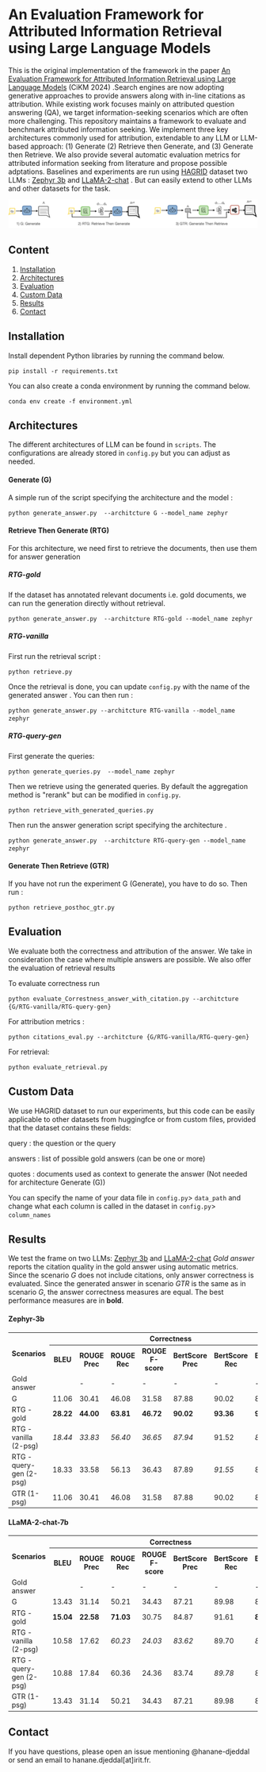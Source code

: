# An Evaluation Framework for Attributed Information Retrieval using Large Language Models

This is the original implementation of the framework in the paper [An Evaluation Framework for Attributed Information Retrieval using Large Language Models](https://arxiv.org/abs/2409.08014) (CiKM 2024) .Search engines are now adopting generative approaches to provide  answers along with in-line citations as attribution. While existing work focuses mainly on attributed question answering (QA), we target information-seeking scenarios which are often more challenging. This repository maintains a framework to evaluate and benchmark attributed information seeking. We implement three key architectures commonly used for attribution, extendable to any LLM or LLM-based approach: (1) Generate (2) Retrieve then Generate, and (3) Generate then Retrieve. We also provide several automatic evaluation metrics for attributed information seeking from literature and propose possible adptations. Baselines and experiments are run using [HAGRID](https://github.com/project-miracl/hagrid) dataset two LLMs : [Zephyr 3b](https://huggingface.co/stabilityai/stablelm-zephyr-3b) and [LLaMA-2-chat](https://huggingface.co/meta-llama/Llama-2-7b-chat-hf) . But can easily extend to other LLMs and other datasets for the task.

![](media/attribution_architectures.png)

## Content
1. [Installation](#installation)
2. [Architectures](#architectures)
3. [Evaluation](#evaluation)
4. [Custom Data](#custom-data)
5. [Results](#results)
6. [Contact](#contact)
## Installation
Install dependent Python libraries by running the command below.

```
pip install -r requirements.txt
```

You can also create a conda environment by running the command below.

```
conda env create -f environment.yml
```
## Architectures

The different architectures of LLM can be found in `scripts`. The configurations are already stored in `config.py` but you can adjust as needed.
#### Generate (G)

A simple run of the script specifying the architecture and the model :

```
python generate_answer.py  --architcture G --model_name zephyr
```

#### Retrieve Then Generate (RTG)
For this architecture, we need first to retrieve the documents, then use them for answer generation
##### RTG-gold
If the dataset has annotated relevant documents i.e. gold documents,  we can run the generation directly without retrieval.
```
python generate_answer.py  --architcture RTG-gold --model_name zephyr 
```
##### RTG-vanilla
First run the retrieval script :

```
python retrieve.py
```

Once the retrieval is done, you can update `config.py` with the name of the generated answer . You can then run : 
```
python generate_answer.py --architcture RTG-vanilla --model_name zephyr
```

##### RTG-query-gen
First generate the queries:

```
python generate_queries.py  --model_name zephyr
```
Then we retrieve using the generated queries. By default the aggregation method is "rerank" but can be modified in `config.py`.

```
python retrieve_with_generated_queries.py
```

Then run the answer generation script specifying the architecture .
```
python generate_answer.py  --architcture RTG-query-gen --model_name zephyr
```

#### Generate Then Retrieve (GTR)
If you have not run the experiment G (Generate), you have to do so. Then run :

```
python retrieve_posthoc_gtr.py
```




## Evaluation

We evaluate both the correctness and attribution of the answer. We take in consideration the case where multiple answers are possible. We also offer the evaluation of retrieval results

To evaluate correctness run 

```
python evaluate_Correstness_answer_with_citation.py --architcture {G/RTG-vanilla/RTG-query-gen} 
```

For attribution metrics : 

```
python citations_eval.py --architcture {G/RTG-vanilla/RTG-query-gen}
```

For retrieval:

```
python evaluate_retrieval.py
```

## Custom Data

We use HAGRID dataset to run our experiments, but this code can be easily applicable to other datasets from huggingfce or from custom files, provided that the dataset contains these fields: 

query : the question or the query

answers : list of possible gold answers (can be one or more)

quotes : documents used as context to generate the answer (Not needed for architecture Generate (G))

You can specify the name of your data file in `config.py`> `data_path` and change what each column is called in the dataset in `config.py`> `column_names`


## Results
We test the frame on two LLMs: [Zephyr 3b](https://huggingface.co/stabilityai/stablelm-zephyr-3b) and [LLaMA-2-chat](https://huggingface.co/meta-llama/Llama-2-7b-chat-hf)
*Gold answer* reports the citation quality in the gold answer using automatic metrics. Since the scenario *G* does not include citations, only answer correctness is evaluated. Since the generated answer in scenario *GTR* is the same as in scenario *G*, the answer correctness measures are equal. The best performance measures are in **bold**.
#### Zephyr-3b
<sub><sup>
<table >
  <tr>
    <th rowspan="2">   Scenarios   </th> 
    <th colspan="7">Correctness</th>
    <th colspan="6">Citations</th>
  </tr>
  <tr>
    <th>BLEU</th>
    <th>ROUGE Prec</th>
    <th>ROUGE Rec</th>
    <th>ROUGE F-score</th>
    <th>BertScore Prec</th>
    <th>BertScore Rec</th>
    <th>BertScore F-score</th>
    <th>Overlap Prec</th>
    <th>Overlap Rec</th>
    <th>AutoAIS Cit.</th>
    <th>AutoAIS Pssg.</th>
    <th>NLI Prec.</th>
    <th>NLI Rec.</th>
  </tr>
  <tr>
    <td>Gold answer</td>
    <td></td>
    <td>-</td>
    <td>-</td>
    <td>-</td>
    <td>-</td>
    <td>-</td>
    <td>-</td>
    <td>-</td>
    <td>-</td>
    <td>87.97</td>
    <td>89.21</td>
    <td>83.65</td>
    <td>79.80</td>
  </tr>
  <tr>
    <td>G</td>
    <td>11.06</td>
    <td>30.41</td>
    <td>46.08</td>
    <td>31.58</td>
    <td>87.88</td>
    <td>90.02</td>
    <td>88.87</td>
    <td>-</td>
    <td>-</td>
    <td>-</td>
    <td>-</td>
    <td>-</td>
    <td>-</td>
  </tr>
  <tr>
    <td>RTG - gold</td>
    <td><b>28.22</b></td>
    <td><b>44.00</b></td>
    <td><b>63.81</b></td>
    <td><b>46.72</b></td>
    <td><b>90.02</b></td>
    <td><b>93.36</b></td>
    <td><b>91.69</b></td>
    <td><b>75.29</b></td>
    <td><b>68.89</b></td>
    <td><b>42.81</b></td>
    <td><b>80.67</b></td>
    <td>56.55</td>
    <td><i>42.31</i></td>
  </tr>
  <tr>
    <td>RTG - vanilla (2-psg)</td>
    <td><i>18.44</i></td>
    <td><i>33.83</i></td>
    <td><i>56.40</i></td>
    <td><i>36.65</i></td>
    <td><i>87.94</i></td>
    <td>91.52</td>
    <td><i>89.63</i></td>
    <td><i>36.17</i></td>
    <td><i>32.69</i></td>
    <td>41.86</td>
    <td>78.95</td>
    <td><i>57.90</i></td>
    <td>41.63</td>
  </tr>
  <tr>
    <td>RTG - query-gen (2-psg)</td>
    <td>18.33</td>
    <td>33.58</td>
    <td>56.13</td>
    <td>36.43</td>
    <td>87.89</td>
    <td><i>91.55</i></td>
    <td>89.62</td>
    <td>35.89</td>
    <td>32.46</td>
    <td><i>42.68</i></td>
    <td><i>80.10</i></td>
    <td><b>59.59</b></td>
    <td><b>42.48</b></td>
  </tr>
  <tr>
    <td>GTR (1-psg)</td>
    <td>11.06</td>
    <td>30.41</td>
    <td>46.08</td>
    <td>31.58</td>
    <td>87.88</td>
    <td>90.02</td>
    <td>88.87</td>
    <td>45.53</td>
    <td>30.53</td>
    <td>26.69</td>
    <td>26
    </td>
  </tr>
</table>
</sub></sup>

#### LLaMA-2-chat-7b
<sub><sup>
<table >
  <tr>
    <th rowspan="2">   Scenarios   </th> 
    <th colspan="7">Correctness</th>
    <th colspan="6">Citations</th>
  </tr>
  <tr>
    <th>BLEU</th>
    <th>ROUGE Prec</th>
    <th>ROUGE Rec</th>
    <th>ROUGE F-score</th>
    <th>BertScore Prec</th>
    <th>BertScore Rec</th>
    <th>BertScore F-score</th>
    <th>NLI Prec.</th>
    <th>NLI Rec.</th>
    <th>AutoAIS Cit.</th>
    <th>AutoAIS Pssg.</th>
    <th>Overlap Prec</th>
    <th>Overlap Rec</th>
  </tr>
  <tr>
    <td>Gold answer</td>
    <td></td>
    <td>-</td>
    <td>-</td>
    <td>-</td>
    <td>-</td>
    <td>-</td>
    <td>-</td>
    <td>87.97</td>
    <td>89.21</td>
    <td>83.65</td>
    <td>79.80</td>
    <td>-</td>
    <td>-</td>
  </tr>
  <tr>
    <td>G</td>
    <td> 13.43</td>
    <td>31.14</td>
    <td>50.21</td>
    <td>34.43</td>
    <td>87.21</td>
    <td>89.98</td>
    <td>88.53</td>
    <td>-</td>
    <td>-</td>
    <td>-</td>
    <td>-</td>
    <td>-</td>
    <td>-</td>
  </tr>
  <tr>
    <td>RTG - gold</td>
    <td><b>15.04</b></td>
    <td><b>22.58</b></td>
    <td><b>71.03</b></td>
    <td>30.75</td>
    <td>84.87</td>
    <td>91.61</td>
    <td><b>88.07</b></td>
    <td><b>83.79</b></td>
    <td><b>52.44</b></td>
    <td><b>26.76</b></td>
    <td>64.03</td>
    <td><b>91.65</b></td>
    <td>26.81</td>
  </tr>
  <tr>
    <td>RTG - vanilla (2-psg)</td>
    <td>10.58</td>
    <td>17.62</td>
    <td><i>60.23</i></td>
    <td><i> 24.03</i></td>
    <td><i>83.62</i></td>
    <td>89.70</td>
    <td><i>86.52</i></td>
    <td><i>27.71</i></td>
    <td><i>53.49</i></td>
    <td>27.98</td>
    <td>62.40</td>
    <td>36.03</td>
    <td><i>41.13</i></td>
  </tr>
  <tr>
    <td>RTG - query-gen (2-psg)</td>
    <td>10.88</td>
    <td>17.84</td>
    <td>60.36</td>
    <td>24.36</td>
    <td>83.74</td>
    <td><i>89.78</i></td>
    <td>86.61</td>
    <td>28.84</td>
    <td>54.61</td>
    <td><i>29.26</i></td>
    <td>62.37</td>
    <td><i>36.94 </i></td>
    <td><b>41.95</b></td>
  </tr>
  <tr>
    <td>GTR (1-psg)</td>
     <td>13.43</td> 
     <td>31.14</td> 
     <td>50.21</td>
     <td>34.43</td> 
     <td>87.21</td>
     <td>89.98</td>
     <td>88.53</td> 
     <td>26.69</td>
     <td>26.65</td>
     <td>26.66</td>
     <td>26.65</td>
     <td>6.28</td>
     <td>4.28</td>

    
  </tr>
</table>
</sub></sup>

## Contact
If you have questions, please open an issue mentioning @hanane-djeddal or send an email to hanane.djeddal[at]irit.fr.

